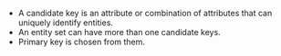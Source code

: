 - A candidate key is an attribute or combination of attributes that can uniquely identify entities.
- An entity set can have more than one candidate keys.
- Primary key is chosen from them.